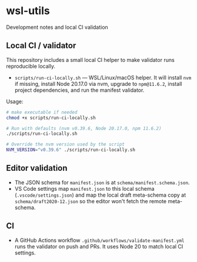 # wsl-utils

Development notes and local CI validation

## Local CI / validator

This repository includes a small local CI helper to make validator runs reproducible locally.

- `scripts/run-ci-locally.sh` — WSL/Linux/macOS helper. It will install `nvm` if missing, install Node 20.17.0 via nvm, upgrade to `npm@11.6.2`, install project dependencies, and run the manifest validator.

Usage:

```bash
# make executable if needed
chmod +x scripts/run-ci-locally.sh

# Run with defaults (nvm v0.39.6, Node 20.17.0, npm 11.6.2)
./scripts/run-ci-locally.sh

# Override the nvm version used by the script
NVM_VERSION="v0.39.6" ./scripts/run-ci-locally.sh
```

## Editor validation

- The JSON schema for `manifest.json` is at `schema/manifest.schema.json`.
- VS Code settings map `manifest.json` to this local schema (`.vscode/settings.json`) and map the local draft meta-schema copy at `schema/draft2020-12.json` so the editor won't fetch the remote meta-schema.

## CI

- A GitHub Actions workflow `.github/workflows/validate-manifest.yml` runs the validator on push and PRs. It uses Node 20 to match local CI settings.
